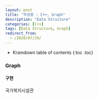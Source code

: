 ```yaml
---
layout: post
title: "작성중 : C++, Graph"
description: "Data Structure"
categories: [C++]
tags: [Data Structure, Graph]
redirect_from:
  - /2020/07/29/
---
```


* Kramdown table of contents
{:toc .toc}

### Graph

#### 구현

국가복지시설관